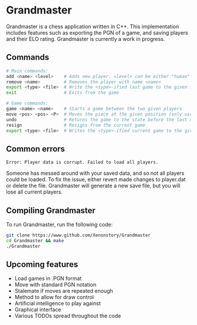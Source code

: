 # Grandmaster

Grandmaster is a chess application written in C++. This implementation includes features such as exporting the PGN of a game, and saving players and their ELO rating. Grandmaster is currently a work in progress.

## Commands

```Bash
# Main commands:
add <name> <level>    # Adds new player. <level> can be either "human" or "computer_1"
remove <name>         # Removes the player with name <name>
export <type> <file>  # Write the <type>-ified last game to the given file. Type can be PGN or FEN.
exit                  # Exits from the game

# Game commands:
game <name> <name>    # Starts a game between the two given players
move <pos> <pos> <P>  # Moves the piece at the given position (only use P for promotions)
undo                  # Returns the game to the state before the last move
resign                # Resigns from the current game
export <type> <file>  # Writes the <type>-ified current game to the given file. Type can be PGN.
```

## Common errors

```
Error: Player data is corrupt. Failed to load all players.
```

Someone has messed around with your saved data, and so not all players could be loaded. To fix the issue, either revert made changes to player.dat or delete the file. Grandmaster will generate a new save file, but you will lose all current players.

## Compiling Grandmaster

To run Grandmaster, run the following code:

```Bash
git clone https://www.github.com/Xenonstory/Grandmaster
cd Grandmaster && make
./Grandmaster
```

## Upcoming features

- Load games in .PGN format
- Move with standard PGN notation
- Stalemate if moves are repeated enough
- Method to allow for draw control
- Artificial intelligence to play against
- Graphical interface
- Various TODOs spread throughout the code
